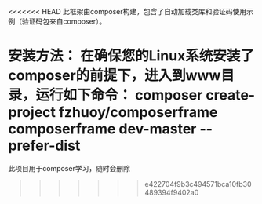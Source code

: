 <<<<<<< HEAD
此框架由composer构建，包含了自动加载类库和验证码使用示例（验证码包来自composer）。

安装方法：
在确保您的Linux系统安装了composer的前提下，进入到www目录，运行如下命令：
composer create-project fzhuoy/composerframe composerframe dev-master --prefer-dist
=======
此项目用于composer学习，随时会删除
>>>>>>> e422704f9b3c494571bca10fb30489394f9402a0
